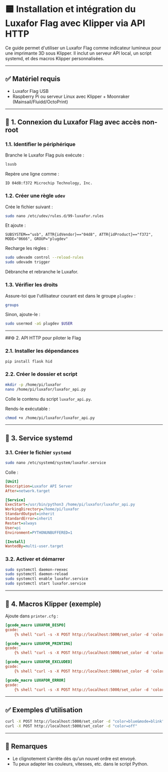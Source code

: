 # 🟦 Installation et intégration du Luxafor Flag avec Klipper via API HTTP

Ce guide permet d'utiliser un Luxafor Flag comme indicateur lumineux pour une imprimante 3D sous Klipper. Il inclut un serveur API local, un script systemd, et des macros Klipper personnalisées.

---

## ✅ Matériel requis

- Luxafor Flag USB
- Raspberry Pi ou serveur Linux avec Klipper + Moonraker (Mainsail/Fluidd/OctoPrint)

---

## 🔌 1. Connexion du Luxafor Flag avec accès non-root

### 1.1. Identifier le périphérique

Branche le Luxafor Flag puis exécute :

```bash
lsusb
```

Repère une ligne comme :

```
ID 04d8:f372 Microchip Technology, Inc.
```

### 1.2. Créer une règle `udev`

Crée le fichier suivant :

```bash
sudo nano /etc/udev/rules.d/99-luxafor.rules
```

Et ajoute :

```text
SUBSYSTEM=="usb", ATTR{idVendor}=="04d8", ATTR{idProduct}=="f372", MODE="0666", GROUP="plugdev"
```

Recharge les règles :

```bash
sudo udevadm control --reload-rules
sudo udevadm trigger
```

Débranche et rebranche le Luxafor.

### 1.3. Vérifier les droits

Assure-toi que l'utilisateur courant est dans le groupe `plugdev` :

```bash
groups
```

Sinon, ajoute-le :

```bash
sudo usermod -aG plugdev $USER
```

---

##⚙️ 2. API HTTP pour piloter le Flag

### 2.1. Installer les dépendances

```bash
pip install flask hid
```

### 2.2. Créer le dossier et script

```bash
mkdir -p /home/pi/luxafor
nano /home/pi/luxafor/luxafor_api.py
```

Colle le contenu du script `luxafor_api.py`.

Rends-le exécutable :

```bash
chmod +x /home/pi/luxafor/luxafor_api.py
```

---

## 🚀 3. Service systemd

### 3.1. Créer le fichier `systemd`

```bash
sudo nano /etc/systemd/system/luxafor.service
```

Colle :

```ini
[Unit]
Description=Luxafor API Server
After=network.target

[Service]
ExecStart=/usr/bin/python3 /home/pi/luxafor/luxafor_api.py
WorkingDirectory=/home/pi/luxafor
StandardOutput=inherit
StandardError=inherit
Restart=always
User=pi
Environment=PYTHONUNBUFFERED=1

[Install]
WantedBy=multi-user.target
```

### 3.2. Activer et démarrer

```bash
sudo systemctl daemon-reexec
sudo systemctl daemon-reload
sudo systemctl enable luxafor.service
sudo systemctl start luxafor.service
```

---

## 🧩 4. Macros Klipper (exemple)

Ajoute dans `printer.cfg` :

```ini
[gcode_macro LUXAFOR_DISPO]
gcode:
    {% shell "curl -s -X POST http://localhost:5000/set_color -d 'color=green&mode=static'" %}

[gcode_macro LUXAFOR_PRINTING]
gcode:
    {% shell "curl -s -X POST http://localhost:5000/set_color -d 'color=purple&mode=static'" %}

[gcode_macro LUXAFOR_EXCLUDED]
gcode:
    {% shell "curl -s -X POST http://localhost:5000/set_color -d 'color=orange&mode=static'" %}

[gcode_macro LUXAFOR_ERROR]
gcode:
    {% shell "curl -s -X POST http://localhost:5000/set_color -d 'color=red&mode=blink'" %}
```

---

## ✅ Exemples d’utilisation

```bash
curl -X POST http://localhost:5000/set_color -d "color=blue&mode=blink"
curl -X POST http://localhost:5000/set_color -d "color=off"
```

---

## 📌 Remarques

- Le clignotement s’arrête dès qu’un nouvel ordre est envoyé.
- Tu peux adapter les couleurs, vitesses, etc. dans le script Python.
